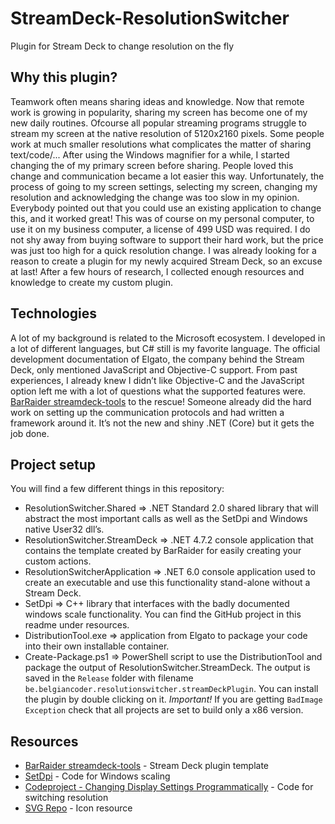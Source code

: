 # StreamDeck-ResolutionSwitcher
Plugin for Stream Deck to change resolution on the fly

## Why this plugin?
Teamwork often means sharing ideas and knowledge. Now that remote work is growing in popularity, sharing my screen has become one of my new daily routines. Ofcourse all popular streaming programs struggle to stream my screen at the native resolution of 5120x2160 pixels. Some people work at much smaller resolutions what complicates the matter of sharing text/code/... After using the Windows magnifier for a while, I started changing the of my primary screen before sharing. People loved this change and communication became a lot easier this way. Unfortunately, the process of going to my screen settings, selecting my screen, changing my resolution and acknowledging the change was too slow in my opinion.
Everybody pointed out that you could use an existing application to change this, and it worked great! This was of course on my personal computer, to use it on my business computer, a license of 499 USD was required. I do not shy away from buying software to support their hard work, but the price was just too high for a quick resolution change.
I was already looking for a reason to create a plugin for my newly acquired Stream Deck, so an excuse at last! After a few hours of research, I collected enough resources and knowledge to create my custom plugin.

## Technologies
A lot of my background is related to the Microsoft ecosystem. I developed in a lot of different languages, but C# still is my favorite language. The official development documentation of Elgato, the company behind the Stream Deck, only mentioned JavaScript and Objective-C support. From past experiences, I already knew I didn’t like Objective-C and the JavaScript option left me with a lot of questions what the supported features were. 
[BarRaider streamdeck-tools](https://github.com/BarRaider/streamdeck-tools) to the rescue! Someone already did the hard work on setting up the communication protocols and had written a framework around it. It’s not the new and shiny .NET (Core) but it gets the job done.

## Project setup
You will find a few different things in this repository:
-	ResolutionSwitcher.Shared => .NET Standard 2.0 shared library that will abstract the most important calls as well as the SetDpi and Windows native User32 dll’s.
-	ResolutionSwitcher.StreamDeck => .NET 4.7.2 console application that contains the template created by BarRaider for easily creating your custom actions.
-	ResolutionSwitcherApplication => .NET 6.0 console application used to create an executable and use this functionality stand-alone without a Stream Deck.
-	SetDpi => C++ library that interfaces with the badly documented windows scale functionality. You can find the GitHub project in this readme under resources.
-	DistributionTool.exe => application from Elgato to package your code into their own installable container.
-	Create-Package.ps1 => PowerShell script to use the DistributionTool and package the output of ResolutionSwitcher.StreamDeck. The output is saved in the `Release` folder with filename `be.belgiancoder.resolutionswitcher.streamDeckPlugin`. You can install the plugin by double clicking on it.
*Important!*
If you are getting `BadImage Exception` check that all projects are set to build only a x86 version. 

## Resources
- [BarRaider streamdeck-tools](https://github.com/BarRaider/streamdeck-tools) - Stream Deck plugin template
- [SetDpi](https://github.com/imniko/SetDPI) - Code for Windows scaling
- [Codeproject - Changing Display Settings Programmatically](https://www.codeproject.com/Articles/36664/Changing-Display-Settings-Programmatically) - Code for switching resolution
- [SVG Repo](https://www.svgrepo.com/) - Icon resource
